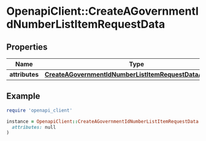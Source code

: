 # OpenapiClient::CreateAGovernmentIdNumberListItemRequestData

## Properties

| Name | Type | Description | Notes |
| ---- | ---- | ----------- | ----- |
| **attributes** | [**CreateAGovernmentIdNumberListItemRequestDataAttributes**](CreateAGovernmentIdNumberListItemRequestDataAttributes.md) |  | [optional] |

## Example

```ruby
require 'openapi_client'

instance = OpenapiClient::CreateAGovernmentIdNumberListItemRequestData.new(
  attributes: null
)
```


